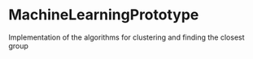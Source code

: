 # MachineLearningPrototype
Implementation of the algorithms for clustering and finding the closest group
